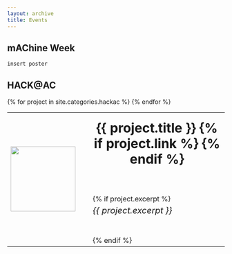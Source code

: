 ```yaml
---
layout: archive
title: Events
---
```

<style type="text/css">
  .post-listing {
  background-color: $white;
  position: absolute;
  top: 400px;
  z-index: 233;
  width: 100%;
  padding: 20px 20px 0;
  -webkit-transform: translate3d(0,0,1px);
  transform: translate3d(0,0,1px);
  @include media-query($small-screen) {
    padding: 50px 30px 0;
  }
  @include media-query($medium-screen) {
    height: 100vh;
    overflow-y: scroll;
    position: initial;
    top: 0;
  }
}

.image-credit {
  float: right;
  font-weight: bold;
  font-style: italic;
  color: $info;
  font-size: 13px;
  padding-right: 20px;
}

// Post Section
section.post {
  margin-bottom: 80px;
}

// Back home button

.back-home a {
  font-size: 13px;
  font-weight: bold;
  color: $info;
  border: 1px solid lighten($text-color, 45%);
  border-radius: 0.4em;
  padding: 0.5em 1em;
}

// Post title
.post-title {

}

.post-title-link {
  color: $primary;
  font-size: 14px;
  margin-left: 10px;
  &:hover,
  &:focus {
    color: lighten($primary, 14%);
  }
}

// Post meta
.post-meta {
  font-size: 13px;
  font-weight: bold;
  .post-date {
    color: $secondary;
  }
  .post-author {
    text-transform: uppercase;
    color: $warning;
  }
  .post-cat {
    text-transform: uppercase;
    color: $warning;
  }
  .read-time {
    color: $primary;
  }
}

// Read more buttons

a.read-more {
  padding: 5px 8px;
}

// Post content

#post {
  padding-bottom: 50px;
  .post-header {
    margin: 0 auto 50px;
  }
}

#post h1 {
  margin: 0.5em 0 1em;
}
#post h2 {
  margin: 2em 0 0.8em;
  padding-bottom: 0.7em;
  border-bottom: 1px solid #ddd;
}
#post h3 {
  margin: 1.75em 0 1.2em;
  margin-top: 0px;
  position: relative;
}
 a{
  text-decoration: none;
 }
</style>

## mAChine Week

`insert poster`

## HACK@AC


<table>
{% for project in site.categories.hackac %}
  <tr>
    <td style="text-align: center">
        <img src="{{ project.image }}" width="150px"/>
    </td>
    <td style="text-align: left; padding-left: 16px;"/>
    <td>
      <header class="post-header">
        <h1 style="margin-top: 15px; font-size: 30px">
          <a href="{{ site.url }}{{ project.url }}" class="post-title" title="{{ project.title | escape }}">{{ project.title }}</a>
          {% if project.link %}
          {% endif %}
        </h1>
      </header>
      {% if project.excerpt %}
      <h6 style="margin-top: 5px; font-size: 20px;">
          {{ project.excerpt }}
      </h6>
      {% endif %}
    </td>
  </tr>
{% endfor %}	
</table>
